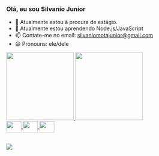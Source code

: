 ### Olá, eu sou Silvanio Junior

- 🔭 Atualmente estou à procura de estágio.
- 🌱 Atualmente estou aprendendo Node.js/JavaScript
- 📫 Contate-me no email: silvaniomotajunior@gmail.com
- 😄 Pronouns: ele/dele

<div>
  <a href="https://beacons.ai/silvaniojunior">
  <img height="180em" src="https://github-readme-stats.vercel.app/api?username=silvaniojr&show_icons=true&theme=dark&include_all_commits=true&count_private=true"/>
  <img height="180em" src="https://github-readme-stats.vercel.app/api/top-langs/?username=silvaniojr&layout=compact&langs_count=16&theme=dark"/>
</div>


  
  <div>
    <img align="center" height="30" width="40" src="https://cdn.jsdelivr.net/gh/devicons/devicon/icons/javascript/javascript-original.svg" />
    <img align="center" height="30" width="40" src="https://cdn.jsdelivr.net/gh/devicons/devicon/icons/html5/html5-original.svg" />
    <img align="center" height="30" width="40" src="https://cdn.jsdelivr.net/gh/devicons/devicon/icons/css3/css3-original.svg" />   
  </div>
          
##

<div>
  <a href="https://www.linkedin.com/in/silvanio-junior" target="_blank"><img src="https://img.shields.io/badge/LinkedIn-0077B5?style=for-the-badge&logo=linkedin&logoColor=white" target="_blank"></a>
</div>
   
          
  
